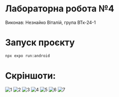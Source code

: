 # Лабораторна робота №4

Виконав: Незнайко Віталій, група ВТк-24-1

# Запуск проєкту

```sh
npx expo run:android
```

# Скріншоти:
![1](assets/screenshots/1.png)
![2](assets/screenshots/2.png)
![3](assets/screenshots/3.png)
![4](assets/screenshots/4.png)
![5](assets/screenshots/5.png)
![6](assets/screenshots/6.png)
![7](assets/screenshots/7.png)
